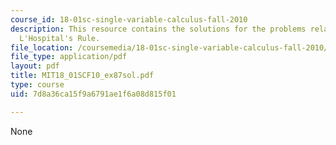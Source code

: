 ```yaml
---
course_id: 18-01sc-single-variable-calculus-fall-2010
description: This resource contains the solutions for the problems related to the
  L'Hospital's Rule.
file_location: /coursemedia/18-01sc-single-variable-calculus-fall-2010/7d8a36ca15f9a6791ae1f6a08d815f01_MIT18_01SCF10_ex87sol.pdf
file_type: application/pdf
layout: pdf
title: MIT18_01SCF10_ex87sol.pdf
type: course
uid: 7d8a36ca15f9a6791ae1f6a08d815f01

---
```

None